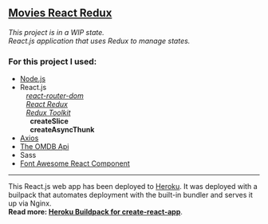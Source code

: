 [Movies React Redux](https://smg-movies-redux.herokuapp.com/)
---

_This project is in a WIP state._  
_React.js application that uses Redux to manage states._
<h3>For this project I used:</h3>  

- [Node.js](https://nodejs.org)
- React.js  
&nbsp;&nbsp; *[react-router-dom](https://github.com/remix-run/react-router/blob/main/docs/getting-started/tutorial.md)*  
&nbsp;&nbsp; *[React Redux](https://react-redux.js.org/)*  
&nbsp;&nbsp; *[Redux Toolkit](https://redux-toolkit.js.org/)*  
&nbsp;&nbsp;&nbsp;&nbsp; **createSlice**  
&nbsp;&nbsp;&nbsp;&nbsp; **createAsyncThunk**
- [Axios](https://www.npmjs.com/package/axios)
- [The OMDB Api](https://www.omdbapi.com/)
- Sass
- [Font Awesome React Component](https://fontawesome.com/v5/docs/web/use-with/react)

---

This React.js web app has been deployed to [Heroku](https://devcenter.heroku.com/start). It was deployed with a builpack that automates deployment with the built-in bundler and serves it up via Nginx.  
**Read more: [Heroku Buildpack for create-react-app](https://github.com/mars/create-react-app-buildpack)**.
